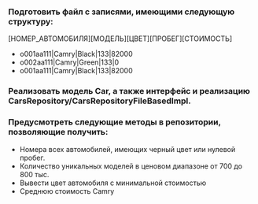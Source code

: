 ### Подготовить файл с записями, имеющими следующую структуру:

[НОМЕР_АВТОМОБИЛЯ][МОДЕЛЬ][ЦВЕТ][ПРОБЕГ][СТОИМОСТЬ]

* o001aa111|Camry|Black|133|82000
* o002aa111|Camry|Green|133|0
* o001aa111|Camry|Black|133|82000

### Реализовать модель Car, а также интерфейс и реализацию CarsRepository/CarsRepositoryFileBasedImpl.

### Предусмотреть следующие методы в репозитории, позволяющие получить:

* Номера всех автомобилей, имеющих черный цвет или нулевой пробег.
* Количество уникальных моделей в ценовом диапазоне от 700 до 800 тыс.
* Вывести цвет автомобиля с минимальной стоимостью
* Среднюю стоимость Camry